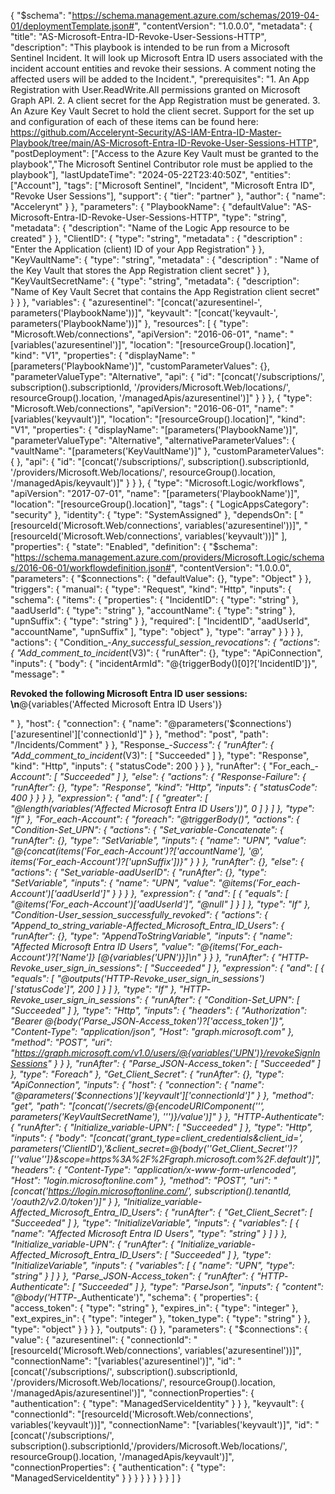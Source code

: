 {
    "$schema": "https://schema.management.azure.com/schemas/2019-04-01/deploymentTemplate.json#",
    "contentVersion": "1.0.0.0",
    "metadata": {
        "title": "AS-Microsoft-Entra-ID-Revoke-User-Sessions-HTTP", 
        "description": "This playbook is intended to be run from a Microsoft Sentinel Incident. It will look up Microsoft Entra ID users associated with the incident account entities and revoke their sessions. A comment noting the affected users will be added to the Incident.",
        "prerequisites": "1. An App Registration with User.ReadWrite.All permissions granted on Microsoft Graph API. 2. A client secret for the App Registration must be generated. 3. An Azure Key Vault Secret to hold the client secret. Support for the set up and configuration of each of these items can be found here: https://github.com/Accelerynt-Security/AS-IAM-Entra-ID-Master-Playbook/tree/main/AS-Microsoft-Entra-ID-Revoke-User-Sessions-HTTP",
        "postDeployment": ["Access to the Azure Key Vault must be granted to the playbook","The Microsoft Sentinel Contributor role must be applied to the playbook"],
        "lastUpdateTime": "2024-05-22T23:40:50Z",
        "entities": ["Account"], 
        "tags": ["Microsoft Sentinel", "Incident", "Microsoft Entra ID", "Revoke User Sessions"], 
        "support": {
            "tier": "partner"
        },
        "author": {
            "name": "Accelerynt"
        }
    },
    "parameters": {
        "PlaybookName": {
            "defaultValue": "AS-Microsoft-Entra-ID-Revoke-User-Sessions-HTTP",
            "type": "string",
            "metadata": {
                "description": "Name of the Logic App resource to be created"
            }
        },
        "ClientID": {
            "type": "string",
            "metadata" : {
                "description" : "Enter the Application (client) ID of your App Registration"
            }
        },
        "KeyVaultName": {
            "type": "string",
            "metadata" : {
                "description" : "Name of the Key Vault that stores the App Registration client secret"
            }
        },
        "KeyVaultSecretName": {
            "type": "string",
            "metadata": {
                "description": "Name of Key Vault Secret that contains the App Registration client secret"
            }
        }
    },
    "variables": {
        "azuresentinel": "[concat('azuresentinel-', parameters('PlaybookName'))]",
        "keyvault": "[concat('keyvault-', parameters('PlaybookName'))]"
    },
    "resources": [
        {
            "type": "Microsoft.Web/connections",
            "apiVersion": "2016-06-01",
            "name": "[variables('azuresentinel')]",
            "location": "[resourceGroup().location]",
            "kind": "V1",
            "properties": {
                "displayName": "[parameters('PlaybookName')]",
                "customParameterValues": {},
                "parameterValueType": "Alternative",
                "api": {
                    "id": "[concat('/subscriptions/', subscription().subscriptionId, '/providers/Microsoft.Web/locations/', resourceGroup().location, '/managedApis/azuresentinel')]"
                }
            }
        },
        {
            "type": "Microsoft.Web/connections",
            "apiVersion": "2016-06-01",
            "name": "[variables('keyvault')]",
            "location": "[resourceGroup().location]",
            "kind": "V1",
            "properties": {
                "displayName": "[parameters('PlaybookName')]",
                "parameterValueType": "Alternative",
                "alternativeParameterValues": {
                    "vaultName": "[parameters('KeyVaultName')]"
                },
                "customParameterValues": {
                },
                "api": {
                    "id": "[concat('/subscriptions/', subscription().subscriptionId, '/providers/Microsoft.Web/locations/', resourceGroup().location, '/managedApis/keyvault')]"
                }
            }
        },
        {
            "type": "Microsoft.Logic/workflows",
            "apiVersion": "2017-07-01",
            "name": "[parameters('PlaybookName')]",
            "location": "[resourceGroup().location]",
            "tags": {
                "LogicAppsCategory": "security"
            },
            "identity": {
                "type": "SystemAssigned"
            },
            "dependsOn": [
                "[resourceId('Microsoft.Web/connections', variables('azuresentinel'))]",
                "[resourceId('Microsoft.Web/connections', variables('keyvault'))]"
            ],
            "properties": {
                "state": "Enabled",
                "definition": {
                    "$schema": "https://schema.management.azure.com/providers/Microsoft.Logic/schemas/2016-06-01/workflowdefinition.json#",
                    "contentVersion": "1.0.0.0",
                    "parameters": {
                        "$connections": {
                            "defaultValue": {},
                            "type": "Object"
                        }
                    },
                    "triggers": {
                        "manual": {
                            "type": "Request",
                            "kind": "Http",
                            "inputs": {
                                "schema": {
                                    "items": {
                                        "properties": {
                                            "IncidentID": {
                                                "type": "string"
                                            },
                                            "aadUserId": {
                                                "type": "string"
                                            },
                                            "accountName": {
                                                "type": "string"
                                            },
                                            "upnSuffix": {
                                                "type": "string"
                                            }
                                        },
                                        "required": [
                                            "IncidentID",
                                            "aadUserId",
                                            "accountName",
                                            "upnSuffix"
                                        ],
                                        "type": "object"
                                    },
                                    "type": "array"
                                }
                            }
                        }
                    },
                    "actions": {
                        "Condition_-_Any_successful_session_revocations": {
                            "actions": {
                                "Add_comment_to_incident_(V3)": {
                                    "runAfter": {},
                                    "type": "ApiConnection",
                                    "inputs": {
                                        "body": {
                                            "incidentArmId": "@{triggerBody()[0]?['IncidentID']}",
                                            "message": "<p><strong>Revoked the following Microsoft Entra ID user sessions:<br>\n</strong>@{variables('Affected Microsoft Entra ID Users')}</p>"
                                        },
                                        "host": {
                                            "connection": {
                                                "name": "@parameters('$connections')['azuresentinel']['connectionId']"
                                            }
                                        },
                                        "method": "post",
                                        "path": "/Incidents/Comment"
                                    }
                                },
                                "Response_-_Success": {
                                    "runAfter": {
                                        "Add_comment_to_incident_(V3)": [
                                            "Succeeded"
                                        ]
                                    },
                                    "type": "Response",
                                    "kind": "Http",
                                    "inputs": {
                                        "statusCode": 200
                                    }
                                }
                            },
                            "runAfter": {
                                "For_each_-_Account": [
                                    "Succeeded"
                                ]
                            },
                            "else": {
                                "actions": {
                                    "Response_-_Failure": {
                                        "runAfter": {},
                                        "type": "Response",
                                        "kind": "Http",
                                        "inputs": {
                                            "statusCode": 400
                                        }
                                    }
                                }
                            },
                            "expression": {
                                "and": [
                                    {
                                        "greater": [
                                            "@length(variables('Affected Microsoft Entra ID Users'))",
                                            0
                                        ]
                                    }
                                ]
                            },
                            "type": "If"
                        },
                        "For_each_-_Account": {
                            "foreach": "@triggerBody()",
                            "actions": {
                                "Condition_-_Set_UPN": {
                                    "actions": {
                                        "Set_variable_-_Concatenate": {
                                            "runAfter": {},
                                            "type": "SetVariable",
                                            "inputs": {
                                                "name": "UPN",
                                                "value": "@{concat(items('For_each_-_Account')?['accountName'], '@', items('For_each_-_Account')?['upnSuffix'])}"
                                            }
                                        }
                                    },
                                    "runAfter": {},
                                    "else": {
                                        "actions": {
                                            "Set_variable_-_aadUserID": {
                                                "runAfter": {},
                                                "type": "SetVariable",
                                                "inputs": {
                                                    "name": "UPN",
                                                    "value": "@items('For_each_-_Account')['aadUserId']"
                                                }
                                            }
                                        }
                                    },
                                    "expression": {
                                        "and": [
                                            {
                                                "equals": [
                                                    "@items('For_each_-_Account')['aadUserId']",
                                                    "@null"
                                                ]
                                            }
                                        ]
                                    },
                                    "type": "If"
                                },
                                "Condition_-_User_session_successfully_revoked": {
                                    "actions": {
                                        "Append_to_string_variable_-_Affected_Microsoft_Entra_ID_Users": {
                                            "runAfter": {},
                                            "type": "AppendToStringVariable",
                                            "inputs": {
                                                "name": "Affected Microsoft Entra ID Users",
                                                "value": "@{items('For_each_-_Account')?['Name']} [@{variables('UPN')}]\n"
                                            }
                                        }
                                    },
                                    "runAfter": {
                                        "HTTP_-_Revoke_user_sign_in_sessions": [
                                            "Succeeded"
                                        ]
                                    },
                                    "expression": {
                                        "and": [
                                            {
                                                "equals": [
                                                    "@outputs('HTTP_-_Revoke_user_sign_in_sessions')['statusCode']",
                                                    200
                                                ]
                                            }
                                        ]
                                    },
                                    "type": "If"
                                },
                                "HTTP_-_Revoke_user_sign_in_sessions": {
                                    "runAfter": {
                                        "Condition_-_Set_UPN": [
                                            "Succeeded"
                                        ]
                                    },
                                    "type": "Http",
                                    "inputs": {
                                        "headers": {
                                            "Authorization": "Bearer @{body('Parse_JSON_-_Access_token')?['access_token']}",
                                            "Content-Type": "application/json",
                                            "Host": "graph.microsoft.com"
                                        },
                                        "method": "POST",
                                        "uri": "https://graph.microsoft.com/v1.0/users/@{variables('UPN')}/revokeSignInSessions"
                                    }
                                }
                            },
                            "runAfter": {
                                "Parse_JSON_-_Access_token": [
                                    "Succeeded"
                                ]
                            },
                            "type": "Foreach"
                        },
                        "Get_Client_Secret": {
                            "runAfter": {},
                            "type": "ApiConnection",
                            "inputs": {
                                "host": {
                                    "connection": {
                                        "name": "@parameters('$connections')['keyvault']['connectionId']"
                                    }
                                },
                                "method": "get",
                                "path": "[concat('/secrets/@{encodeURIComponent(''', parameters('KeyVaultSecretName'), ''')}/value')]"
                            }
                        },
                        "HTTP_-_Authenticate": {
                            "runAfter": {
                                "Initialize_variable_-_UPN": [
                                    "Succeeded"
                                ]
                            },
                            "type": "Http",
                            "inputs": {
                                "body": "[concat('grant_type=client_credentials&client_id=', parameters('ClientID'),'&client_secret=@{body(''Get_Client_Secret'')?[''value'']}&scope=https%3A%2F%2Fgraph.microsoft.com%2F.default')]",
                                "headers": {
                                    "Content-Type": "application/x-www-form-urlencoded",
                                    "Host": "login.microsoftonline.com"
                                },
                                "method": "POST",
                                "uri": "[concat('https://login.microsoftonline.com/', subscription().tenantId, '/oauth2/v2.0/token')]"
                            }
                        },
                        "Initialize_variable_-_Affected_Microsoft_Entra_ID_Users": {
                            "runAfter": {
                                "Get_Client_Secret": [
                                    "Succeeded"
                                ]
                            },
                            "type": "InitializeVariable",
                            "inputs": {
                                "variables": [
                                    {
                                        "name": "Affected Microsoft Entra ID Users",
                                        "type": "string"
                                    }
                                ]
                            }
                        },
                        "Initialize_variable_-_UPN": {
                            "runAfter": {
                                "Initialize_variable_-_Affected_Microsoft_Entra_ID_Users": [
                                    "Succeeded"
                                ]
                            },
                            "type": "InitializeVariable",
                            "inputs": {
                                "variables": [
                                    {
                                        "name": "UPN",
                                        "type": "string"
                                    }
                                ]
                            }
                        },
                        "Parse_JSON_-_Access_token": {
                            "runAfter": {
                                "HTTP_-_Authenticate": [
                                    "Succeeded"
                                ]
                            },
                            "type": "ParseJson",
                            "inputs": {
                                "content": "@body('HTTP_-_Authenticate')",
                                "schema": {
                                    "properties": {
                                        "access_token": {
                                            "type": "string"
                                        },
                                        "expires_in": {
                                            "type": "integer"
                                        },
                                        "ext_expires_in": {
                                            "type": "integer"
                                        },
                                        "token_type": {
                                            "type": "string"
                                        }
                                    },
                                    "type": "object"
                                }
                            }
                        }
                    },
                    "outputs": {}
                },
                "parameters": {
                    "$connections": {
                        "value": {
                            "azuresentinel": {
                                "connectionId": "[resourceId('Microsoft.Web/connections', variables('azuresentinel'))]",
                                "connectionName": "[variables('azuresentinel')]",
                                "id": "[concat('/subscriptions/', subscription().subscriptionId, '/providers/Microsoft.Web/locations/', resourceGroup().location, '/managedApis/azuresentinel')]",
                                "connectionProperties": {
                                    "authentication": {
                                        "type": "ManagedServiceIdentity"
                                    }
                                }
                            },
                            "keyvault": {
                                "connectionId": "[resourceId('Microsoft.Web/connections', variables('keyvault'))]",
                                "connectionName": "[variables('keyvault')]",
                                "id": "[concat('/subscriptions/', subscription().subscriptionId,'/providers/Microsoft.Web/locations/', resourceGroup().location, '/managedApis/keyvault')]",
                                "connectionProperties": {
                                    "authentication": {
                                        "type": "ManagedServiceIdentity"
                                    }
                                }
                            }
                        }
                    }
                }
            }
        }
    ]
}